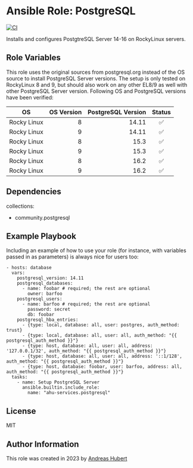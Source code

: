 Ansible Role: PostgreSQL
=========

[![CI](https://github.com/ahu-services/ansible-role-postgresql/workflows/CI/badge.svg?event=push)](https://github.com/ahu-services/ansible-role-postgresql/actions?query=workflow%3ACI)

Installs and configures PostgtreSQL Server 14-16 on RockyLinux servers.

Role Variables
--------------

This role uses the original sources from postgresql.org instead of the OS source to install PostgreSQL Server versions.
The setup is only tested on RockyLinux 8 and 9, but should also work on any other EL8/9 as well with other PostgreSQL Server version. 
Following OS and PostgreSQL versions have been verified:

|OS|OS Version|PostgreSQL Version|Status|
|--|---------:|-----------------:|:------:|
|Rocky Linux|8|14.11|:white_check_mark:|
|Rocky Linux|9|14.11|:white_check_mark:|
|Rocky Linux|8|15.3|:white_check_mark:|
|Rocky Linux|9|15.3|:white_check_mark:|
|Rocky Linux|8|16.2|:white_check_mark:|
|Rocky Linux|9|16.2|:white_check_mark:|


Dependencies
------------

collections:
  - community.postgresql

Example Playbook
----------------

Including an example of how to use your role (for instance, with variables passed in as parameters) is always nice for users too:

    - hosts: database
      vars:
        postgresql_version: 14.11
        postgresql_databases:
          - name: foobar # required; the rest are optional
            owner: barfoo
        postgresql_users:
          - name: barfoo # required; the rest are optional
            password: secret
            db: foobar
        postgresql_hba_entries:
          - {type: local, database: all, user: postgres, auth_method: trust}
          - {type: local, database: all, user: all, auth_method: "{{ postgresql_auth_method }}"}
          - {type: host, database: all, user: all, address: '127.0.0.1/32', auth_method: "{{ postgresql_auth_method }}"}
          - {type: host, database: all, user: all, address: '::1/128', auth_method: "{{ postgresql_auth_method }}"}        
          - {type: host, database: foobar, user: barfoo, address: all, auth_method: "{{ postgresql_auth_method }}"}
      tasks:
        - name: Setup PostgreSQL Server
          ansible.builtin.include_role:
            name: "ahu-services.postgresql"

License
-------

MIT

Author Information
------------------

This role was created in 2023 by [Andreas Hubert](https://ahu.services)